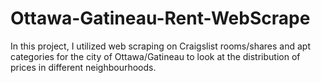 # Ottawa-Gatineau-Rent-WebScrape

In this project, I utilized web scraping on Craigslist rooms/shares and apt categories for the city of Ottawa/Gatineau to look at the distribution of prices in different neighbourhoods. 
